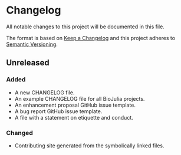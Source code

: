 # Changelog
All notable changes to this project will be documented in this file.

The format is based on [Keep a Changelog](http://keepachangelog.com/en/1.0.0/)
and this project adheres to [Semantic Versioning](http://semver.org/spec/v2.0.0.html).

## Unreleased

### Added
- A new CHANGELOG file.
- An example CHANGELOG file for all BioJulia projects.
- An enhancement proposal GitHub issue template.
- A bug report GitHub issue template.
- A file with a statement on etiquette and conduct.

### Changed
- Contributing site generated from the symbolically linked files.
